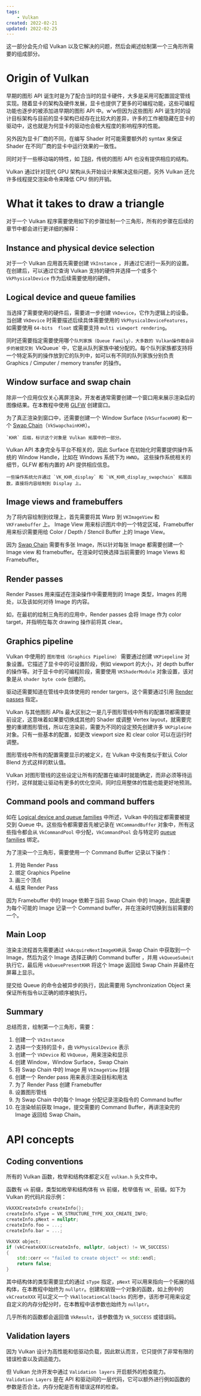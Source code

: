 ```yaml
---
tags:
    - Vulkan
created: 2022-02-21
updated: 2022-02-25
---
```


这一部分会先介绍 Vulkan 以及它解决的问题，然后会阐述绘制第一个三角形所需要的组成部分。

# Origin of Vulkan

早期的图形 API 诞生时是为了配合当时的显卡硬件，大多是采用可配置固定管线实现。随着显卡的架构及硬件发展，显卡也提供了更多的可编程功能，这些可编程功能也逐步的被添加进早期的图形 API 中。w'w但因为这些图形 API 诞生时的设计目标架构与目前的显卡架构已经存在比较大的差异，许多的工作被隐藏在显卡的驱动中，这也就是为何显卡的驱动也会极大程度的影响程序的性能。

另外因为显卡厂商的不同，在编写 Shader 时可能需要额外的 syntax 来保证 Shader 在不同厂商的显卡中运行效果的一致性。

同时对于一些移动端的特性，如 [TBR](../../Notes/Computer%20Graphics/Tiled-Baed%20Rendering.md)，传统的图形 API 也没有提供相应的结构。

Vulkan 通过针对现代 GPU 架构从头开始设计来解决这些问题，另外 Vulkan 还允许多线程提交渲染命令来降低 CPU 侧的开销。

# What it takes to draw a triangle

对于一个 Vulkan 程序需要使用如下的步骤绘制一个三角形，所有的步骤在后续的章节中都会进行更详细的解释：

## Instance and physical device selection

对于一个 Vulkan 应用首先需要创建 `VkInstance` ，并通过它进行一系列的设置。在创建后，可以通过它查询 Vulkan 支持的硬件并选择一个或多个 `VkPhysicalDevice` 作为后续需要使用的硬件。

## Logical device and queue families

当选择了需要使用的硬件后，需要进一步创建 `VkDevice`，它作为逻辑上的设备。当创建 `VkDevice` 时需要描述后续具体需要使用的 `VkPhysicalDeviceFeatures`，如需要使用 `64-bits  float` 或需要支持 `multi viewport rendering`。

同时还需要指定需要使用哪个`队列家族（Queue Family），大多数的 Vulkan操作都会异步的被提交到 `VkQueue` 中，它是从队列家族中被分配的。每个队列家族都支持将一个特定系列的操作放到它的队列中，如可以有不同的队列家族分别负责 Graphics / Cimputer / memory transfer 的操作。

## Window surface and swap chain

除非一个应用仅仅关心离屏渲染，开发者通常需要创建一个窗口用来展示渲染后的图像结果。在本教程中使用 [GLFW](../../Notes/Libraries/GLFW.md) 创建窗口。

为了真正渲染到窗口中，还需要创建一个 Window Surface (`VkSurfaceKHR`) 和一个 [Swap Chain](../../Notes/Computer%20Graphics/Swap%20Chain.md)（`VkSwapchainKHR`）。

```ad-note
`KHR` 后缀，标识这个对象是 Vulkan 拓展中的一部分。
```

Vulkan API 本身完全与平台不相关的，因此 Surface 在初始化时需要提供操作系统的 Window Handle，比如在 Windows 系统下为 `HWND`。 这些操作系统相关的细节，GLFW 都有内置的 API 提供相应信息。

```ad-note
一些操作系统允许通过 `VK_KHR_display` 和 `VK_KHR_display_swapchain` 拓展函数，直接将内容绘制到 Display 上。
```

## Image views and framebuffers

为了将内容绘制到纹理上，首先需要将其 Warp 到 `VKImageView` 和 `VKFramebuffer` 上。 Image View 用来标识图片中的一个特定区域，Framebuffer 用来标识需要用给 Color / Depth / Stencil Buffer 上的 Image View。

因为 [Swap Chain](../../Notes/Computer%20Graphics/Swap%20Chain.md) 需要有多张 Image，所以针对每张 Image 都需要创建一个 Image view 和 framebuffer。在渲染时切换选择当前需要的 Image Views 和 Framebuffer。

## Render passes

Render Passes 用来描述在渲染操作中需要用到的 Image 类型，Images 的用处，以及该如何对待 Image 的内容。

如，在最初的绘制三角形的应用中，Render passes 会将 Image 作为 color target，并指明在每次 drawing 操作前将其 clear。

## Graphics pipeline

Vulkan 中使用的 `图形管线（Graphics Pipeline）` 需要通过创建 `VKPiepeline` 对象设置。它描述了显卡中的可设置阶段，例如 viewport 的大小，对 depth buffer 的操作等。对于显卡中的可编程阶段，需要使用 `VKShaderModule` 对象设置，该对象是从 `shader byte code` 创建的。

驱动还需要知道在管线中具体使用的 render targers，这个需要通过引用 [Render passes](#Step%205%20-%20Render%20passes) 指定。

Vulkan 与其他图形 APIs 最大区别之一是几乎图形管线中所有的配置项都需要提前设定，这意味着如果要切换成其他的 Shader 或调整 Vertex layout，就需要完整的重建图形管线，所以在渲染前，需要为不同的设定预先创建许多 `VKPipleine` 对象。只有一些基本的配置，如更改  viewport size 和 clear color 可以在运行时调整。

图形管线中所有的配置需要显示的被定义，在 Vulkan 中没有类似于默认 Color Blend 方式这样的默认值。

Vulkan 对图形管线的这些设定让所有的配置在编译时就能确定，而非必须等待运行时，这样就能让驱动有更多的优化空间，同时应用整体的性能也能更好地预测。

## Command pools and command buffers

如在 [Logical device and queue families](#Logical%20device%20and%20queue%20families) 中所述，Vulkan 中的指定都需要被提交到 Queue 中。这些指令都需要首先被记录在 `VKCommandBuffer` 对象中，所有这些指令都会从 `VkCommandPool` 中分配，`VkCommandPool` 会与特定的 [queue families](#Logical%20device%20and%20queue%20families) 绑定。

为了渲染一个三角形，需要使用一个 Command Buffer 记录以下操作：
1. 开始 Render Pass
2. 绑定 Graphics Pipeline
3. 画三个顶点
4. 结束 Render Pass

因为 Framebuffer 中的 Image 依赖于当前 Swap Chain 中的 Image，因此需要为每个可能的 Image 记录一个 Command buffer，并在渲染时切换到当前需要的一个。

## Main Loop

渲染主流程首先需要通过 `vkAcquireNextImageKHR`从 Swap Chain 中获取到一个 Image，然后为这个 Image 选择正确的 Command buffer ，并用 `vkQueueSubmit` 执行它，最后用 `vkQueuePresentKHR` 将这个 Image 返回给 Swap Chain 并最终在屏幕上显示。

提交给 Queue 的命令会被异步的执行，因此需要用 Synchronization Object 来保证所有指令以正确的顺序被执行。

## Summary

总结而言，绘制第一个三角形，需要：
1. 创建一个 `VkInstance`
2. 选择一个支持的显卡，由 `VkPhysicalDevice` 表示
3. 创建一个 `VkDevice` 和 `VkQueue`，用来渲染和显示
4. 创建 Window，Window Surface，Swap Chain
5. 将 Swap Chain 中的 Image 用 `VkImageView` 封装
6. 创建一个 Render pass 用来表示渲染目标和用法
7. 为了 Render Pass 创建 Framebuffer
8. 设置图形管线
9. 为 Swap Chain 中的每个 Image 分配记录渲染指令的 Command buffer
10. 在渲染帧前获取 Image，提交需要的 Command Buffer，再讲渲染完的 Image 返回给 Swap Chain。
# API concepts

## Coding conventions

所有的 Vulkan 函数，枚举和结构体都定义在 `vulkan.h` 头文件中。

函数有 `vk` 前缀，类型如枚举和结构体有 `Vk` 前缀，枚举值有 `VK_` 前缀。如下为 Vulkan 的代码片段示例：
```cpp
VkXXXCreateInfo createInfo{};
createInfo.sType = VK_STRUCTURE_TYPE_XXX_CREATE_INFO;
createInfo.pNext = nullptr;
createInfo.foo = ...;
createInfo.bar = ...;

VkXXX object;
if (vkCreateXXX(&createInfo, nullptr, &object) != VK_SUCCESS)
{
    std::cerr << "failed to create object" << std::endl;
    return false;
}
```

其中结构体的类型需要显式的通过 `sType` 指定，`pNext` 可以用来指向一个拓展的结构体，在本教程中始终为 `nullptr`。创建和销毁一个对象的函数，如上例中的 `vkCreateXXX` 可以定义一个 `VkAllocationCallbacks` 的形参，该形参可用来设定自定义的内存分配分时，在本教程中该参数也始终为 `nullptr`。

几乎所有的函数都会返回值 `VkResult`，该参数值为 `Vk_SUCCESS` 或错误码。

## Validation layers

因为 Vulkan 设计为高性能和低驱动负载，因此默认而言，它只提供了非常有限的错误检查以及调适能力。

但 Vulkan 允许开发中通过 `Validation layers` 开启额外的检查能力。 `Validation Layers` 是在 API 和驱动间的一层代码，它可以额外进行例如函数的参数是否合法，内存分配是否有错误这样的检查。